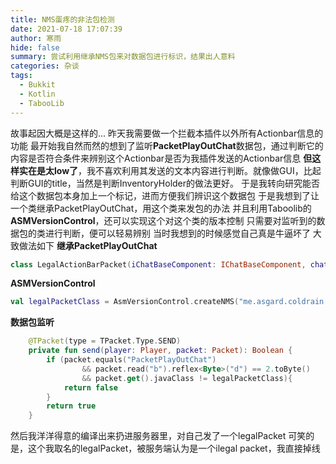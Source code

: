 ```yaml
---
title: NMS蛋疼的非法包检测
date: 2021-07-18 17:07:39
author: 寒雨
hide: false
summary: 尝试利用继承NMS包来对数据包进行标识，结果出人意料
categories: 杂谈
tags:
  - Bukkit
  - Kotlin
  - TabooLib
---
```

故事起因大概是这样的...
昨天我需要做一个拦截本插件以外所有Actionbar信息的功能
最开始我自然而然的想到了监听**PacketPlayOutChat**数据包，通过判断它的内容是否符合条件来辨别这个Actionbar是否为我插件发送的Actionbar信息
**但这样实在是太low了**，我不喜欢利用其发送的文本内容进行判断。就像做GUI，比起判断GUI的title，当然是判断InventoryHolder的做法更好。
于是我转向研究能否给这个数据包本身加上一个标记，进而方便我们辨识这个数据包
于是我想到了让一个类继承PacketPlayOutChat，用这个类来发包的办法
并且利用Taboolib的**ASMVersionControl**，还可以实现这个对这个类的版本控制
只需要对监听到的数据包的类进行判断，便可以轻易辨别
当时我想到的时候感觉自己真是牛逼坏了
大致做法如下
**继承PacketPlayOutChat**

```kotlin
class LegalActionBarPacket(iChatBaseComponent: IChatBaseComponent, chatMessageType: ChatMessageType, uuid: UUID) : PacketPlayOutChat(iChatBaseComponent,chatMessageType,uuid)
```
**ASMVersionControl**

```kotlin
val legalPacketClass = AsmVersionControl.createNMS("me.asgard.coldrain.hud.module.nms.LegalActionBarPacket").mapping().translate(SacredHUD.plugin) 
```
**数据包监听**

```kotlin
    @TPacket(type = TPacket.Type.SEND)
    private fun send(player: Player, packet: Packet): Boolean {
        if (packet.equals("PacketPlayOutChat")
                && packet.read("b").reflex<Byte>("d") == 2.toByte()
                && packet.get().javaClass != legalPacketClass){
            return false
        }
        return true
    }
```

然后我洋洋得意的编译出来扔进服务器里，对自己发了一个legalPacket
可笑的是，这个我取名的legalPacket，被服务端认为是一个ilegal packet，我直接掉线

